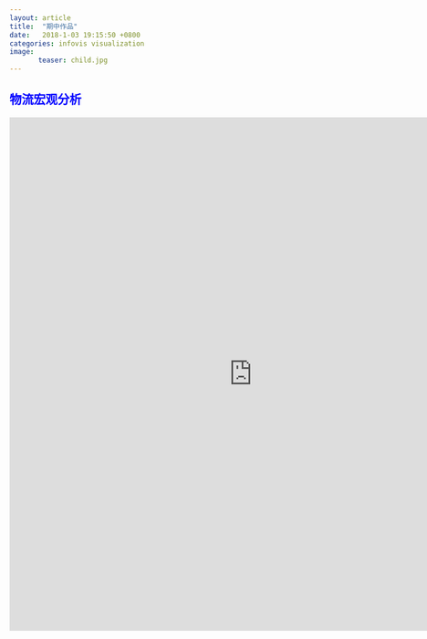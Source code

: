 ```yaml
---
layout: article
title:  "期中作品"
date:   2018-1-03 19:15:50 +0800
categories: infovis visualization
image:		
       teaser: child.jpg 		
---
```

<div style="background: ##ffffff; color:blue;border-radius:20px">
    <h2>物流宏观分析</h2>  
</div>
<iframe src="https://public.tableau.com/views/_18204/sheet22?:embed=y&:display_count=yes/Dashboard1?:showVizHome=no&:embed=truehttps://public.tableau.com/shared/DJPSG6CX9?:display_count=yes" width="850px" height="900px" frameborder="0"></iframe>
